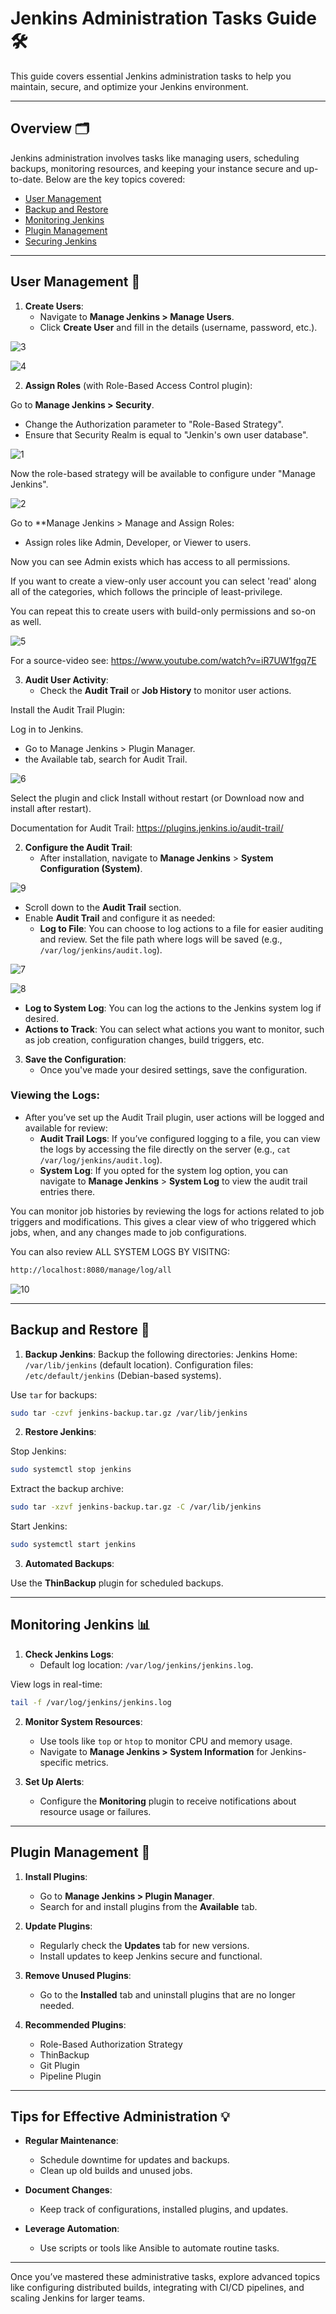 # Jenkins Administration Tasks Guide 🛠️

This guide covers essential Jenkins administration tasks to help you maintain, secure, and optimize your Jenkins environment.

---

## Overview 🗂️

Jenkins administration involves tasks like managing users, scheduling backups, monitoring resources, and keeping your instance secure and up-to-date. Below are the key topics covered:

- [User Management](#user-management-👥)
- [Backup and Restore](#backup-and-restore-💾)
- [Monitoring Jenkins](#monitoring-jenkins-📊)
- [Plugin Management](#plugin-management-🧩)
- [Securing Jenkins](#securing-jenkins-🔒)

---

## User Management 👥

1. **Create Users**:
   - Navigate to **Manage Jenkins > Manage Users**.
   - Click **Create User** and fill in the details (username, password, etc.).

![3](https://github.com/user-attachments/assets/97bbb773-f506-40c8-8a98-f95e19bc4590)

![4](https://github.com/user-attachments/assets/81df2656-649c-498a-8e39-5f79a16c8cf6)

2. **Assign Roles** (with Role-Based Access Control plugin):

Go to **Manage Jenkins > Security**.
   - Change the Authorization parameter to "Role-Based Strategy".
   - Ensure that Security Realm is equal to "Jenkin's own user database".

![1](https://github.com/user-attachments/assets/58067149-0f51-413b-9c2c-ce9d65da7098)


Now the role-based strategy will be available to configure under "Manage Jenkins".

![2](https://github.com/user-attachments/assets/9556303b-e4b9-4e85-8d0e-0a74eff970bb)


Go to **Manage Jenkins > Manage and Assign Roles:
   - Assign roles like Admin, Developer, or Viewer to users.

Now you can see Admin exists which has access to all permissions.

If you want to create a view-only user account you can select 'read' along all of the categories, which follows the principle of least-privilege.

You can repeat this to create users with build-only permissions and so-on as well.

![5](https://github.com/user-attachments/assets/fa463d1d-a954-4dc4-8f99-6a061a7fd72a)

For a source-video see: https://www.youtube.com/watch?v=iR7UW1fgq7E

3. **Audit User Activity**:
   - Check the **Audit Trail** or **Job History** to monitor user actions.

Install the Audit Trail Plugin:

Log in to Jenkins.
- Go to Manage Jenkins > Plugin Manager.
- the Available tab, search for Audit Trail.

![6](https://github.com/user-attachments/assets/d2991409-abcf-4c09-9cea-554a9e076e3e)

Select the plugin and click Install without restart (or Download now and install after restart).

Documentation for Audit Trail: https://plugins.jenkins.io/audit-trail/

2. **Configure the Audit Trail**:
   - After installation, navigate to **Manage Jenkins** > **System Configuration (System)**.
  
![9](https://github.com/user-attachments/assets/b9f8e8d9-4e5d-45d9-ad59-595e0d8cc58b)

   - Scroll down to the **Audit Trail** section.
   - Enable **Audit Trail** and configure it as needed:
     - **Log to File**: You can choose to log actions to a file for easier auditing and review. Set the file path where logs will be saved (e.g., `/var/log/jenkins/audit.log`).
    
![7](https://github.com/user-attachments/assets/310d1eda-c1a6-45a4-8992-3c6ecf525adb)

![8](https://github.com/user-attachments/assets/ce0be0ca-1cf7-4c45-8801-7d36537b4e7f)

- **Log to System Log**: You can log the actions to the Jenkins system log if desired.
- **Actions to Track**: You can select what actions you want to monitor, such as job creation, configuration changes, build triggers, etc.

3. **Save the Configuration**:
   - Once you've made your desired settings, save the configuration.

### Viewing the Logs:
- After you’ve set up the Audit Trail plugin, user actions will be logged and available for review:
  - **Audit Trail Logs**: If you’ve configured logging to a file, you can view the logs by accessing the file directly on the server (e.g., `cat /var/log/jenkins/audit.log`).
  - **System Log**: If you opted for the system log option, you can navigate to **Manage Jenkins** > **System Log** to view the audit trail entries there.

You can monitor job histories by reviewing the logs for actions related to job triggers and modifications. This gives a clear view of who triggered which jobs, when, and any changes made to job configurations.

You can also review ALL SYSTEM LOGS BY VISITNG:
```bash
http://localhost:8080/manage/log/all
```

![10](https://github.com/user-attachments/assets/d555fb99-4881-4282-a24c-d06adf5f1358)


---

## Backup and Restore 💾

1. **Backup Jenkins**:
Backup the following directories:
Jenkins Home: `/var/lib/jenkins` (default location).
Configuration files: `/etc/default/jenkins` (Debian-based systems).

Use `tar` for backups:
```bash
sudo tar -czvf jenkins-backup.tar.gz /var/lib/jenkins
```

2. **Restore Jenkins**:

Stop Jenkins:
```bash
sudo systemctl stop jenkins
```

Extract the backup archive:
```bash
sudo tar -xzvf jenkins-backup.tar.gz -C /var/lib/jenkins
```

Start Jenkins:
```bash
sudo systemctl start jenkins
```

3. **Automated Backups**:

Use the **ThinBackup** plugin for scheduled backups.

---

## Monitoring Jenkins 📊

1. **Check Jenkins Logs**:
   - Default log location: `/var/log/jenkins/jenkins.log`.

View logs in real-time:
```bash
tail -f /var/log/jenkins/jenkins.log
```

2. **Monitor System Resources**:
   - Use tools like `top` or `htop` to monitor CPU and memory usage.
   - Navigate to **Manage Jenkins > System Information** for Jenkins-specific metrics.

3. **Set Up Alerts**:
   - Configure the **Monitoring** plugin to receive notifications about resource usage or failures.

---

## Plugin Management 🧩

1. **Install Plugins**:
   - Go to **Manage Jenkins > Plugin Manager**.
   - Search for and install plugins from the **Available** tab.

2. **Update Plugins**:
   - Regularly check the **Updates** tab for new versions.
   - Install updates to keep Jenkins secure and functional.

3. **Remove Unused Plugins**:
   - Go to the **Installed** tab and uninstall plugins that are no longer needed.

4. **Recommended Plugins**:
   - Role-Based Authorization Strategy
   - ThinBackup
   - Git Plugin
   - Pipeline Plugin

---

## Tips for Effective Administration 💡

- **Regular Maintenance**:
  - Schedule downtime for updates and backups.
  - Clean up old builds and unused jobs.

- **Document Changes**:
  - Keep track of configurations, installed plugins, and updates.

- **Leverage Automation**:
  - Use scripts or tools like Ansible to automate routine tasks.

---

Once you’ve mastered these administrative tasks, explore advanced topics like configuring distributed builds, integrating with CI/CD pipelines, and scaling Jenkins for larger teams. 
